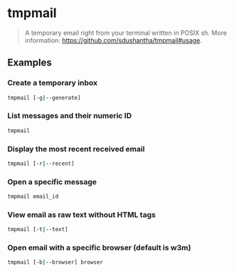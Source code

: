 # tmpmail

> A temporary email right from your terminal written in POSIX sh. More information: <https://github.com/sdushantha/tmpmail#usage>.

## Examples

### Create a temporary inbox

```bash
tmpmail [-g|--generate]
```

### List messages and their numeric ID

```bash
tmpmail
```

### Display the most recent received email

```bash
tmpmail [-r|--recent]
```

### Open a specific message

```bash
tmpmail email_id
```

### View email as raw text without HTML tags

```bash
tmpmail [-t|--text]
```

### Open email with a specific browser (default is w3m)

```bash
tmpmail [-b|--browser] browser
```
